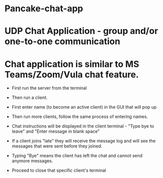 # Pancake-chat-app
# UDP Chat Application - group and/or one-to-one communication
# Chat application is similar to MS Teams/Zoom/Vula chat feature.

- First run the server from the terminal

- Then run a client.

- First enter name (to become an active client) in the GUI that will pop up

- Then run more clients, follow the same process of entering names.

- Chat instructions will be displayed in the client terminal - "Type bye to leave" and "Enter message in blank space"

- If a client joins "late" they will receive the message log and will see the messages that were sent before they joined. 

- Typing "Bye" means the client has left the chat and cannot send anymore messages.

- Proceed to close that specific client's terminal 
                                                    
